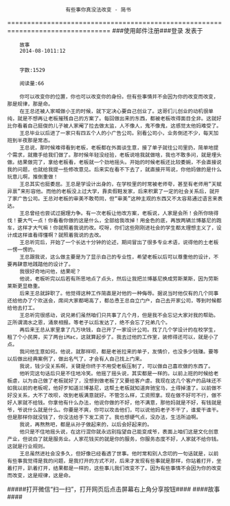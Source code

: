                       有些事你真没法改变 - 简书
================================================================================
###使用邮件注册###登录        发表于


        
        故事
        2014-08-1011:12


        字数:1529

        阅读量:66

        你可以改变你的位置，你也可以改变你的身份。但有些事情并不会因为你的改变而改变，那是规律，那是命。
        在王总还被人家喊做小王的时候，就下定决心要自己创业了。这哥们儿创业的动机很单纯，就是不想再让老板摧残自己的方案了。每回做出来的东西，都被老板改得面目全非。这就好比你看着自己挺俊的儿子被人家阉了拉去做太监，人不像人，鬼不像鬼，这感觉太他妈难受了。
        王总毕业以后进了一家只有四五个人的小广告公司。别看公司小，业务倒还不少，每天加班到半夜那是常态。
        王总说，那时候难得看到老板，老板都在外面谈生意，接了单子就往公司里扔，简单地提个需求，就撒手给我们做了。那时候年轻没经验，老板说啥我就做啥，我也不敢多问，就是埋头做。结果做完了，拿给老板看，老板就一个劲地摇头。开始的时候老板还比较委婉，不会直接说我的问题，也就给我提一些修改意见。后来实在看不下去了，就直接开骂说，你他妈做的是什么玩意儿啊，推倒重做！
        王总其实也挺委屈。王总是学设计出身的，在学校里的时常被老师夸，甚至有老师用“天赋异禀”来形容他。而他的老板没上过大学，靠卖假鞋发家，后来积累了一定的社会关系后，就开了家广告公司。王总对老板的审美不敢苟同，但“审美”这种主观的东西又不太容易通过语言来表达。
        王总曾经也尝试过据理力争。有一次老板让他改方案，老板说，人家是会所！会所你晓得伐！要大气一点！你看看你做的这是什么，全部给我改掉！用金色的底，再放两辆兰博基尼的跑车，这样才大气嘛！你就照着我说的改。哎呀，你们这些刚刚进社会的学生都太理想主义了，设计成这样谁看得懂啊？就照着我说的去改。
        王总听完后，开始了一个长达十分钟的论述，期间冒出了很多专业术语，说得他的土老板一愣一愣的。
        王总跟我说，这么做主要是为了显示自己的专业性，希望老板以后可以尊重他的设计，不要再肆意地践踏他的设计了。
        我很好奇地问他，结果呢？
        他说，老板听完以后若有所思地点了点头，然后让我把兰博基尼换成劳斯莱斯，因为劳斯莱斯更显稳重。
        后来王总就辞职了。他觉得这种工作简直是对他的一种侮辱。据说当时他仅有的几个同事还给他办了个欢送会，席间大家都喝高了，都怂恿王总自立门户，自己去开家公司，等到时候都给他去打工。
        王总听完很感动，说兄弟们虽然咱们只共事了几个月，但是我不会忘记大家对我的帮助。正所谓滴水之恩，涌泉相报。等老子以后发达了，绝不会忘了兄弟几个。
        再后来王总从家里拿了几万块钱，自己开了一家设计公司。找了几个学设计的在校学生，租了个小民房，买了两台iMac，这就算起步了。我去过他的工作室，装修得还可以，就是小了点。
        我问他生意如何。他说，就那样呗，都是老爸拉来的单子，友情价，也没多少钱赚。要等以后做出经典案例了，做出名气了，才会有人自己找上门来。
        我说，钱少没关系啊，关键是你终于不用受老板压制了，可以做自己喜欢做的东西了。
        他听完这句话后只是不住地冷笑。他摇了摇头说，其实都是一样的。以前上班的时候给老板虐，以为自己做了老板就好了，没想到做老板了又要给客户虐。我现在这几个客户的品味还不如我以前的老板呢，他好歹知道兰博基尼，这帮土老板就知道奔驰宝马，土得掉渣了。以前做不好没关系，大不了改呗，改到老板满意就好。不管怎么样，工资照拿。现在做不好可不行，做不好人家就不给钱。你拿他有什么办法，他说你做的不好，他不满意，那他妈就是不好，有钱就是爷，爷说什么就是什么。你要是不爽，你可以攻击他们，可以说他妈老子不干了，谁爱干谁干。但是那样你就没钱了，你没法给手下发工资了。我也想硬气点，没办法，生活所迫啊。
        我说，再熬熬吧，都是从孙子做起来的，以后会好起来的。
        他只是不住地摇头说，在这行混你就永远别指望自己能变成爷，表面上咱们这是文化创意产业，但说白了就是服务业。人家花钱买的就是你的服务，你服务态度不好，人家就不给你钱。这就是行业规则。
        王总虽然进社会没多久，但好像已经看透了世事。他时常和别人念叨的一句话就是，以前有些事我觉得是我的问题，是我打开的方式不对，后来才发现有些事就是那样，你站着打开，坐着打开，趴着打开，结果都是一样的，这些事儿我们改变不了。因为有些事情不会因为你的改变而改变，这是规律，这是命。
#####打开微信“扫一扫”，打开网页后点击屏幕右上角分享按钮####
        ####故事####
      